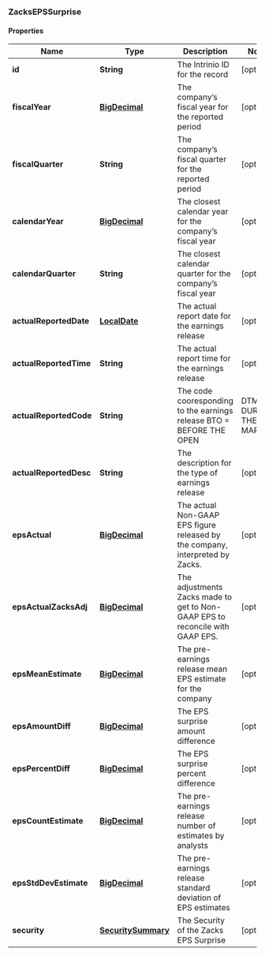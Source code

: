 
### ZacksEPSSurprise

#### Properties
Name | Type | Description | Notes
------------ | ------------- | ------------- | -------------
**id** | **String** | The Intrinio ID for the record |  [optional]
**fiscalYear** | [**BigDecimal**](BigDecimal.md) | The company’s fiscal year for the reported period |  [optional]
**fiscalQuarter** | **String** | The company’s fiscal quarter for the reported period |  [optional]
**calendarYear** | [**BigDecimal**](BigDecimal.md) | The closest calendar year for the company’s fiscal year |  [optional]
**calendarQuarter** | **String** | The closest calendar quarter for the company’s fiscal year |  [optional]
**actualReportedDate** | [**LocalDate**](LocalDate.md) | The actual report date for the earnings release |  [optional]
**actualReportedTime** | **String** | The actual report time for the earnings release |  [optional]
**actualReportedCode** | **String** | The code cooresponding to the earnings release  BTO &#x3D; BEFORE THE OPEN | DTM &#x3D; DURING THE MARKET | AMC &#x3D; AFTER MARKET CLOSE |  [optional]
**actualReportedDesc** | **String** | The description for the type of earnings release |  [optional]
**epsActual** | [**BigDecimal**](BigDecimal.md) | The actual Non-GAAP EPS figure released by the company, interpreted by Zacks. |  [optional]
**epsActualZacksAdj** | [**BigDecimal**](BigDecimal.md) | The adjustments Zacks made to get to Non-GAAP EPS to reconcile with GAAP EPS. |  [optional]
**epsMeanEstimate** | [**BigDecimal**](BigDecimal.md) | The pre-earnings release mean EPS estimate for the company |  [optional]
**epsAmountDiff** | [**BigDecimal**](BigDecimal.md) | The EPS surprise amount difference |  [optional]
**epsPercentDiff** | [**BigDecimal**](BigDecimal.md) | The EPS surprise percent difference |  [optional]
**epsCountEstimate** | [**BigDecimal**](BigDecimal.md) | The pre-earnings release number of estimates by analysts |  [optional]
**epsStdDevEstimate** | [**BigDecimal**](BigDecimal.md) | The pre-earnings release standard deviation of EPS estimates |  [optional]
**security** | [**SecuritySummary**](SecuritySummary.md) | The Security of the Zacks EPS Surprise |  [optional]



